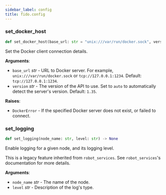 ```yaml
---
sidebar_label: config
title: fido.config
---
```


### set\_docker\_host

```python
def set_docker_host(base_url: str = "unix:///var/run/docker.sock", version: str = "1.35") -> None
```

Set the Docker client connection details.

**Arguments**:

- `base_url` _str_ - URL to Docker server. For example,
  `unix:///var/run/docker.sock` or `tcp://127.0.0.1:1234`. Default:
  `tcp://127.0.0.1:1234`.
- `version` _str_ - The version of the API to use. Set to `auto` to
  automatically detect the server's version. Default: `1.35`.
  

**Raises**:

- `DockerError` - If the specified Docker server does not exist, or failed to
  connect.

### set\_logging

```python
def set_logging(node_name: str, level: str) -> None
```

Enable logging for a given node, and its logging level.

This is a legacy feature inherited from `robot_services`. See
`robot_services`'s documentation for more details.

**Arguments**:

- `node_name` _str_ - The name of the node.
- `level` _str_ - Description of the log's type.

